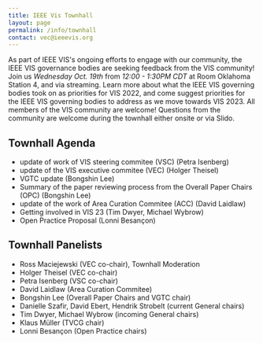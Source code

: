 ```yaml
---
title: IEEE Vis Townhall
layout: page
permalink: /info/townhall
contact: vec@ieeevis.org
---
```


As part of IEEE VIS's ongoing efforts to engage with our community, the IEEE VIS governance bodies are seeking feedback from the VIS community! 
Join us *Wednesday Oct. 19th* from *12:00 - 1:30PM CDT* at Room Oklahoma Station 4, and via streaming. Learn more about what the IEEE VIS governing bodies took on as priorities for VIS 2022, and come suggest priorities for the IEEE VIS governing bodies to address as we move towards VIS 2023. All members of the VIS community are welcome!
Questions from the community are welcome during the townhall either onsite or via Slido.

## Townhall Agenda
* update of work of VIS steering commitee (VSC) (Petra Isenberg)
* update of the VIS executive commitee (VEC) (Holger Theisel)
* VGTC update (Bongshin Lee)
* Summary of the paper reviewing process from the Overall Paper Chairs (OPC) (Bongshin Lee)
* update of the work of Area Curation Commitee (ACC) (David Laidlaw)
* Getting involved in VIS 23 (Tim Dwyer, Michael Wybrow)
* Open Practice Proposal (Lonni Besançon)


## Townhall Panelists
* Ross Maciejewski (VEC co-chair), Townhall Moderation
* Holger Theisel (VEC co-chair)
* Petra Isenberg (VSC co-chair)
* David Laidlaw (Area Curation Commitee)
* Bongshin Lee (Overall Paper Chairs and VGTC chair) 
* Danielle Szafir, David Ebert, Hendrik Strobelt (current General chairs)
* Tim Dwyer, Michael Wybrow (incoming General chairs) 
* Klaus Müller (TVCG chair) 
* Lonni Besançon (Open Practice chairs)
